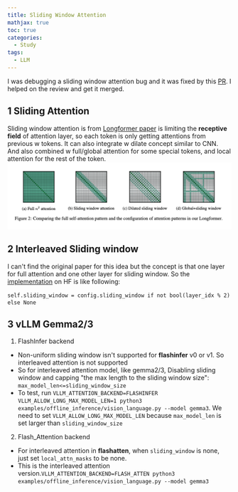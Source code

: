 ```yaml
---
title: Sliding Window Attention
mathjax: true
toc: true
categories:
  - Study
tags:
  - LLM
---
```


I was debugging a sliding window attention bug and it was fixed by this [PR](https://github.com/vllm-project/vllm/pull/17180). I helped on the review and get it merged. 

## 1 Sliding Attention
Sliding window attention is from [Longformer paper](https://arxiv.org/pdf/2004.05150) is limiting the **receptive field** of attention layer, so each token is only getting attentions from previous w tokens.
It can also integrate w dilate concept similar to CNN.
And also combined w full/global attention for some special tokens, and local attention for the rest of the token.
![Alt text](/assets/images/2025/25-04-27-sliding_files/slide.png)

## 2 Interleaved Sliding window
I can't find the original paper for this idea but the concept is that one layer for full attention and one other layer for sliding window. 
So the [implementation](https://github.com/huggingface/transformers/blob/54be2d7ae87e873482b984cc956e165ca4dc0ba3/src/transformers/models/gemma2/modeling_gemma2.py#L312) on HF is like following:
```
self.sliding_window = config.sliding_window if not bool(layer_idx % 2) else None
```
## 3 vLLM Gemma2/3
1. FlashInfer backend  
- Non-uniform sliding window isn't supported for **flashinfer** v0 or v1. So interleaved attention is not supported
- So for interleaved attention model, like gemma2/3, Disabling sliding window and capping "the max length to the sliding window size": `max_model_len<=sliding_window_size`
- To test, run `VLLM_ATTENTION_BACKEND=FLASHINFER VLLM_ALLOW_LONG_MAX_MODEL_LEN=1 python3 examples/offline_inference/vision_language.py --model gemma3`. We need to set `VLLM_ALLOW_LONG_MAX_MODEL_LEN` because `max_model_len` is set larger than `sliding_window_size`
2. Flash_Attention backend  
- For interleaved attention in **flashatten**, when `sliding_window` is none, just set `local_attn_masks` to be none. 
- This is the interleaved attention version.`VLLM_ATTENTION_BACKEND=FLASH_ATTEN python3 examples/offline_inference/vision_language.py --model gemma3` 

